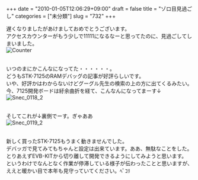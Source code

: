 +++
date = "2010-01-05T12:06:29+09:00"
draft = false
title = "ゾロ目見過ごし"
categories = ["未分類"]
slug = "732"
+++

<p>遅くなりましたがあけましておめでとうございます。<br />アクセスカウンターがもう少しで11111になるなーと思ってたのに、見過ごしてしまいました。<br /><img border="0" src="/images/robolog/photos/uncategorized/2010/01/05/counter.jpg" title="Counter" alt="Counter" />

<br />いつのまにかこんなになってた・・・・・・。<br />どうもSTK-7125のRAMデバッグの記事が好評らしいです。<br />いや、好評かはわからないけどグーグル先生の検索の上の方に出てくるみたい。<br />今、7125開発ボードは紆余曲折を経て、こんなんになってまーす↓<br /><img border="0" alt="Snec_0118_2" title="Snec_0118_2" src="/images/robolog/photos/uncategorized/2010/01/05/snec_0118_2.jpg" />

<br />そしてこれが↓裏側でーす。ぎゃああ<br /><img border="0" alt="Snec_0119_2" title="Snec_0119_2" src="/images/robolog/photos/uncategorized/2010/01/05/snec_0119_2.jpg" />

<br />新しく買ったSTK-7125もうまく動きませんでした。<br />デバッガで見てみてもちゃんと設定は出来ています。ああ、無駄なことをした。<br />とりあえずEVB-KITから切り離して開発できるようにしてみようと思います。<br />というわけでなんとなく作業が停滞している様子が伝わったことと思いますが、ええと暖かい目で本年も見守っていてください。ﾍﾟｺﾘ</p>

